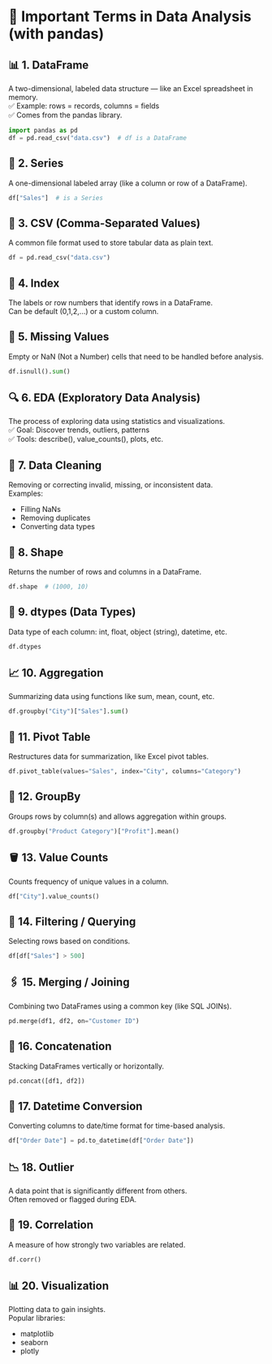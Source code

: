 # 📘 Important Terms in Data Analysis (with pandas)

## 📊 1. DataFrame
A two-dimensional, labeled data structure — like an Excel spreadsheet in memory.  
✅ Example: rows = records, columns = fields  
✅ Comes from the pandas library.  
```python
import pandas as pd
df = pd.read_csv("data.csv")  # df is a DataFrame
```

## 🔣 2. Series
A one-dimensional labeled array (like a column or row of a DataFrame).  
```python
df["Sales"]  # is a Series
```

## 📁 3. CSV (Comma-Separated Values)
A common file format used to store tabular data as plain text.  
```python
df = pd.read_csv("data.csv")
```

## 🔄 4. Index
The labels or row numbers that identify rows in a DataFrame.  
Can be default (0,1,2,...) or a custom column.

## 🧼 5. Missing Values
Empty or NaN (Not a Number) cells that need to be handled before analysis.  
```python
df.isnull().sum()
```

## 🔍 6. EDA (Exploratory Data Analysis)
The process of exploring data using statistics and visualizations.  
✅ Goal: Discover trends, outliers, patterns  
✅ Tools: describe(), value_counts(), plots, etc.

## 🧹 7. Data Cleaning
Removing or correcting invalid, missing, or inconsistent data.  
Examples:
- Filling NaNs
- Removing duplicates
- Converting data types

## 📏 8. Shape
Returns the number of rows and columns in a DataFrame.  
```python
df.shape  # (1000, 10)
```

## 🔢 9. dtypes (Data Types)
Data type of each column: int, float, object (string), datetime, etc.  
```python
df.dtypes
```

## 📈 10. Aggregation
Summarizing data using functions like sum, mean, count, etc.  
```python
df.groupby("City")["Sales"].sum()
```

## 🧱 11. Pivot Table
Restructures data for summarization, like Excel pivot tables.  
```python
df.pivot_table(values="Sales", index="City", columns="Category")
```

## 🧮 12. GroupBy
Groups rows by column(s) and allows aggregation within groups.  
```python
df.groupby("Product Category")["Profit"].mean()
```

## 🪣 13. Value Counts
Counts frequency of unique values in a column.  
```python
df["City"].value_counts()
```

## 🔎 14. Filtering / Querying
Selecting rows based on conditions.  
```python
df[df["Sales"] > 500]
```

## 🖇️ 15. Merging / Joining
Combining two DataFrames using a common key (like SQL JOINs).  
```python
pd.merge(df1, df2, on="Customer ID")
```

## 🧱 16. Concatenation
Stacking DataFrames vertically or horizontally.  
```python
pd.concat([df1, df2])
```

## 📅 17. Datetime Conversion
Converting columns to date/time format for time-based analysis.  
```python
df["Order Date"] = pd.to_datetime(df["Order Date"])
```

## 📉 18. Outlier
A data point that is significantly different from others.  
Often removed or flagged during EDA.

## 📐 19. Correlation
A measure of how strongly two variables are related.  
```python
df.corr()
```

## 📊 20. Visualization
Plotting data to gain insights.  
Popular libraries:
- matplotlib
- seaborn
- plotly
